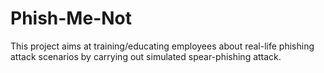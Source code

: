 # Phish-Me-Not
This project aims at training/educating employees about real-life phishing attack scenarios by carrying out simulated spear-phishing attack.
